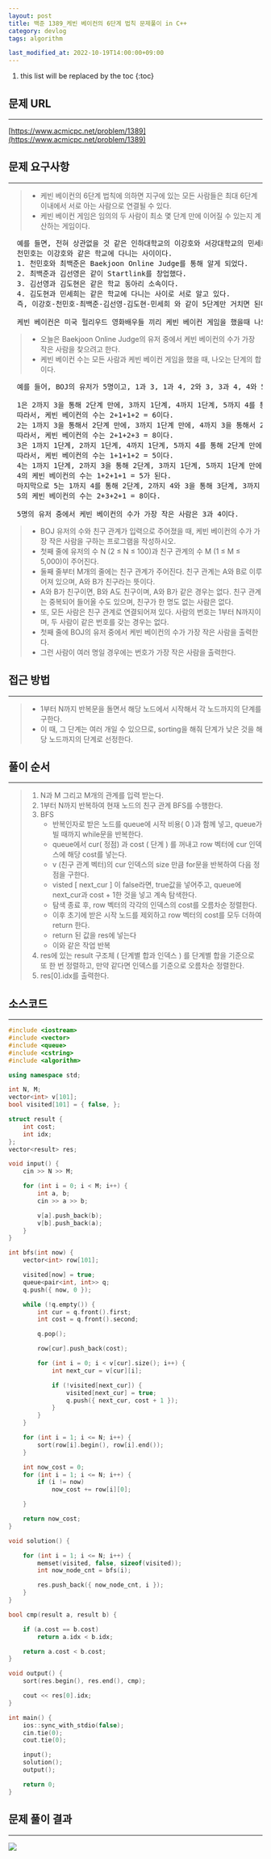 ```yaml
---
layout: post
title: 백준 1389_케빈 베이컨의 6단계 법칙 문제풀이 in C++
category: devlog
tags: algorithm

last_modified_at: 2022-10-19T14:00:00+09:00
---
```


1. this list will be replaced by the toc
{:toc}

## 문제 URL
---
[https://www.acmicpc.net/problem/1389](https://www.acmicpc.net/problem/1389)

## 문제 요구사항
---
> + 케빈 베이컨의 6단계 법칙에 의하면 지구에 있는 모든 사람들은 최대 6단계 이내에서 서로 아는 사람으로 연결될 수 있다. 
> + 케빈 베이컨 게임은 임의의 두 사람이 최소 몇 단계 만에 이어질 수 있는지 계산하는 게임이다.

<pre>
  예를 들면, 전혀 상관없을 것 같은 인하대학교의 이강호와 서강대학교의 민세희는 몇 단계만에 이어질 수 있을까?
  천민호는 이강호와 같은 학교에 다니는 사이이다. 
  1. 천민호와 최백준은 Baekjoon Online Judge를 통해 알게 되었다. 
  2. 최백준과 김선영은 같이 Startlink를 창업했다. 
  3. 김선영과 김도현은 같은 학교 동아리 소속이다. 
  4. 김도현과 민세희는 같은 학교에 다니는 사이로 서로 알고 있다. 
  즉, 이강호-천민호-최백준-김선영-김도현-민세희 와 같이 5단계만 거치면 된다.
  
  케빈 베이컨은 미국 헐리우드 영화배우들 끼리 케빈 베이컨 게임을 했을때 나오는 단계의 총 합이 가장 적은 사람이라고 한다.
</pre>

> + 오늘은 Baekjoon Online Judge의 유저 중에서 케빈 베이컨의 수가 가장 작은 사람을 찾으려고 한다.
> + 케빈 베이컨 수는 모든 사람과 케빈 베이컨 게임을 했을 때, 나오는 단계의 합이다.

<pre>
  예를 들어, BOJ의 유저가 5명이고, 1과 3, 1과 4, 2와 3, 3과 4, 4와 5가 친구인 경우를 생각해보자.

  1은 2까지 3을 통해 2단계 만에, 3까지 1단계, 4까지 1단계, 5까지 4를 통해서 2단계 만에 알 수 있다. 
  따라서, 케빈 베이컨의 수는 2+1+1+2 = 6이다.
  2는 1까지 3을 통해서 2단계 만에, 3까지 1단계 만에, 4까지 3을 통해서 2단계 만에, 5까지 3과 4를 통해서 3단계 만에 알 수 있다. 
  따라서, 케빈 베이컨의 수는 2+1+2+3 = 8이다.
  3은 1까지 1단계, 2까지 1단계, 4까지 1단계, 5까지 4를 통해 2단계 만에 알 수 있다. 
  따라서, 케빈 베이컨의 수는 1+1+1+2 = 5이다.
  4는 1까지 1단계, 2까지 3을 통해 2단계, 3까지 1단계, 5까지 1단계 만에 알 수 있다. 
  4의 케빈 베이컨의 수는 1+2+1+1 = 5가 된다.
  마지막으로 5는 1까지 4를 통해 2단계, 2까지 4와 3을 통해 3단계, 3까지 4를 통해 2단계, 4까지 1단계 만에 알 수 있다. 
  5의 케빈 베이컨의 수는 2+3+2+1 = 8이다.
  
  5명의 유저 중에서 케빈 베이컨의 수가 가장 작은 사람은 3과 4이다.
</pre>

> + BOJ 유저의 수와 친구 관계가 입력으로 주어졌을 때, 케빈 베이컨의 수가 가장 작은 사람을 구하는 프로그램을 작성하시오.
> + 첫째 줄에 유저의 수 N (2 ≤ N ≤ 100)과 친구 관계의 수 M (1 ≤ M ≤ 5,000)이 주어진다. 
> + 둘째 줄부터 M개의 줄에는 친구 관계가 주어진다. 친구 관계는 A와 B로 이루어져 있으며, A와 B가 친구라는 뜻이다.
> + A와 B가 친구이면, B와 A도 친구이며, A와 B가 같은 경우는 없다. 친구 관계는 중복되어 들어올 수도 있으며, 친구가 한 명도 없는 사람은 없다. 
> + 또, 모든 사람은 친구 관계로 연결되어져 있다. 사람의 번호는 1부터 N까지이며, 두 사람이 같은 번호를 갖는 경우는 없다.
> + 첫째 줄에 BOJ의 유저 중에서 케빈 베이컨의 수가 가장 작은 사람을 출력한다. 
> + 그런 사람이 여러 명일 경우에는 번호가 가장 작은 사람을 출력한다.


## 접근 방법
---
> + 1부터 N까지 반복문을 돌면서 해당 노드에서 시작해서 각 노드까지의 단계를 구한다. 
> + 이 때, 그 단계는 여러 개일 수 있으므로, sorting을 해줘 단계가 낮은 것을 해당 노드까지의 단계로 선정한다.


## 풀이 순서
---
> 1. N과 M 그리고 M개의 관계를 입력 받는다.
> 2. 1부터 N까지 반복하여 현재 노드의 친구 관계 BFS를 수행한다.
> 3. BFS
>     + 반복인자로 받은 노드를 queue에 시작 비용( 0 )과 함께 넣고, queue가 빌 때까지 while문을 반복한다.
>     + queue에서 cur( 정점) 과 cost ( 단계 ) 를 꺼내고 row 벡터에 cur 인덱스에 해당 cost를 넣는다.
>     + v (친구 관계 벡터)의 cur 인덱스의 size 만큼 for문을 반복하여 다음 정점을 구한다.
>     + visted [ next_cur ] 이 false라면, true값을 넣어주고, queue에 next_cur과 cost + 1한 것을 넣고 계속 탐색한다.
>     + 탐색 종료 후, row 벡터의 각각의 인덱스의 cost를 오름차순 정렬한다.
>     + 이후 초기에 받은 시작 노드를 제외하고 row 벡터의 cost를 모두 더하여 return 한다.
>     + return 된 값을 res에 넣는다
>     + 이와 같은 작업 반복
> 4. res에 있는 result 구조체 ( 단계별 합과 인덱스 ) 를 단계별 합을 기준으로 또 한 번 정렬하고, 만약 같다면 인덱스를 기준으로 오름차순 정렬한다.
> 5. res[0].idx를 출력한다.


## 소스코드
---
~~~c++
#include <iostream>
#include <vector>
#include <queue>
#include <cstring>
#include <algorithm>

using namespace std;

int N, M;
vector<int> v[101];
bool visited[101] = { false, };

struct result {
	int cost;
	int idx;
};
vector<result> res;

void input() {
	cin >> N >> M;

	for (int i = 0; i < M; i++) {
		int a, b;
		cin >> a >> b;

		v[a].push_back(b);
		v[b].push_back(a);
	}
}

int bfs(int now) {
	vector<int> row[101];

	visited[now] = true;
	queue<pair<int, int>> q;
	q.push({ now, 0 });

	while (!q.empty()) {
		int cur = q.front().first;
		int cost = q.front().second;

		q.pop();

		row[cur].push_back(cost);

		for (int i = 0; i < v[cur].size(); i++) {
			int next_cur = v[cur][i];

			if (!visited[next_cur]) {
				visited[next_cur] = true;
				q.push({ next_cur, cost + 1 });
			}
		}
	}

	for (int i = 1; i <= N; i++) {
		sort(row[i].begin(), row[i].end());
	}

	int now_cost = 0;
	for (int i = 1; i <= N; i++) {
		if (i != now)
			now_cost += row[i][0];

	}

	return now_cost;
}

void solution() {

	for (int i = 1; i <= N; i++) {
		memset(visited, false, sizeof(visited));
		int now_node_cnt = bfs(i);

		res.push_back({ now_node_cnt, i });
	}
}

bool cmp(result a, result b) {

	if (a.cost == b.cost)
		return a.idx < b.idx;

	return a.cost < b.cost;
}

void output() {
	sort(res.begin(), res.end(), cmp);

	cout << res[0].idx;
}

int main() {
	ios::sync_with_stdio(false);
	cin.tie(0);
	cout.tie(0);

	input();
	solution();
	output();

	return 0;
}
~~~

## 문제 풀이 결과
---
<img src="/assets/img/post-img/algorithm/2022-10-19-boj-1389/result.jpg">
